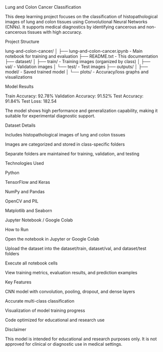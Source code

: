 Lung and Colon Cancer Classification

This deep learning project focuses on the classification of histopathological images of lung and colon tissues using Convolutional Neural Networks (CNNs). It supports medical diagnostics by identifying cancerous and non-cancerous tissues with high accuracy.

Project Structure

lung-and-colon-cancer/
│
├── lung-and-colon-cancer.ipynb - Main notebook for training and evaluation
├── README.txt - This documentation
├── dataset/
│ ├── train/ - Training images (organized by class)
│ ├── val/ - Validation images
│ └── test/ - Test images
├── outputs/
│ ├── model/ - Saved trained model
│ └── plots/ - Accuracy/loss graphs and visualizations

Model Results

Train Accuracy: 92.78%
Validation Accuracy: 91.52%
Test Accuracy: 91.84%
Test Loss: 182.54

The model shows high performance and generalization capability, making it suitable for experimental diagnostic support.

Dataset Details

Includes histopathological images of lung and colon tissues

Images are categorized and stored in class-specific folders

Separate folders are maintained for training, validation, and testing

Technologies Used

Python

TensorFlow and Keras

NumPy and Pandas

OpenCV and PIL

Matplotlib and Seaborn

Jupyter Notebook / Google Colab

How to Run

Open the notebook in Jupyter or Google Colab

Upload the dataset into the dataset/train, dataset/val, and dataset/test folders

Execute all notebook cells

View training metrics, evaluation results, and prediction examples

Key Features

CNN model with convolution, pooling, dropout, and dense layers

Accurate multi-class classification

Visualization of model training progress

Code optimized for educational and research use

Disclaimer

This model is intended for educational and research purposes only. It is not approved for clinical or diagnostic use in medical settings.
